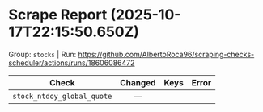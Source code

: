 # Scrape Report (2025-10-17T22:15:50.650Z)

Group: `stocks`  |  Run: https://github.com/AlbertoRoca96/scraping-checks-scheduler/actions/runs/18606086472

| Check | Changed | Keys | Error |
|---|:---:|:--|:--|
| `stock_ntdoy_global_quote` | — |  |  |

